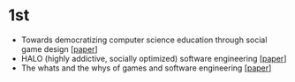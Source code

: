 # 1st

* Towards democratizing computer science education through social game design [[paper](GAS11.pdf)]
* HALO (highly addictive, socially optimized) software engineering [[paper](cucs-007-11.pdf)]
* The whats and the whys of games and software engineering [[paper](lewis-whats-whys-games-se-gas2011.pdf)]
